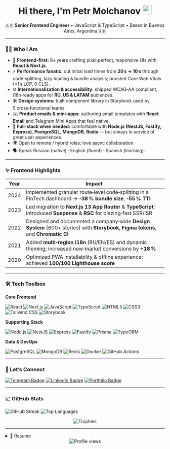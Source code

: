<!-- Profile README for kurkul608 -->

<h1 align="center">Hi there, I'm <strong>Petr Molchanov</strong> <img src="https://raw.githubusercontent.com/kurkul608/kurkul608/main/assets/wave.gif" width="28"/></h1>
<p align="center">
  🇦🇷 <strong>Senior Frontend Engineer</strong> • JavaScript & TypeScript • Based in Buenos Aires, Argentina 🇦🇷
</p>

---

### 👨‍💻 Who I Am

* 🎨 **Frontend‑first:** 8+ years crafting pixel‑perfect, responsive UIs with **React & Next.js**.
* ⚡ **Performance fanatic:** cut initial load times from **20 s → 10 s** through code‑splitting, lazy loading & bundle analysis; boosted Core Web Vitals (<1 s LCP, 0 CLS).
* 🌐 **Internationalization & accessibility:** shipped WCAG‑AA compliant, i18n‑ready apps for **RU, US & LATAM** audiences.
* 🛠 **Design systems:** built component library in Storybook used by 5 cross‑functional teams.
* ✉️ **Product emails & mini‑apps:** authoring email templates with **React Email** and Telegram Mini Apps that feel native.
* 🧩 **Full‑stack when needed:** comfortable with **Node.js (NestJS, Fastify, Express)**, **PostgreSQL**, **MongoDB**, **Redis** — but always in service of great user experiences.
* 🌍 Open to remote / hybrid roles; love async collaboration.
* 🗣 Speak Russian (native) · English (fluent) · Spanish (learning).

---

### ✨ Frontend Highlights

| Year | Impact                                                                                                                             |
| ---- | ---------------------------------------------------------------------------------------------------------------------------------- |
| 2024 | Implemented granular route‑level code‑splitting in a FinTech dashboard → **‑38 % bundle size**, **‑55 % TTI**                      |
| 2023 | Led migration to **Next.js 13 App Router** & **TypeScript**; introduced **Suspense** & **RSC** for blazing‑fast SSR/ISR            |
| 2022 | Designed and documented a company‑wide **Design System** (600+ stories) with **Storybook**, **Figma tokens**, and **Chromatic CI** |
| 2021 | Added **multi‑region i18n** (RU/EN/ES) and dynamic theming; increased new‑market conversions by **+18 %**                          |
| 2020 | Optimized PWA installability & offline experience; achieved **100/100 Lighthouse score**                                           |

---

### 🛠 Tech Toolbox

**Core Frontend**

![React](https://img.shields.io/badge/React-20232A?style=flat\&logo=react\&logoColor=61DAFB) ![Next.js](https://img.shields.io/badge/Next.js-000?style=flat\&logo=nextdotjs\&logoColor=white) ![JavaScript](https://img.shields.io/badge/JavaScript-F7DF1E?style=flat\&logo=javascript\&logoColor=black) ![TypeScript](https://img.shields.io/badge/TypeScript-3178C6?style=flat\&logo=typescript\&logoColor=white) ![HTML5](https://img.shields.io/badge/HTML5-E34F26?style=flat\&logo=html5\&logoColor=white) ![CSS3](https://img.shields.io/badge/CSS3-1572B6?style=flat\&logo=css3\&logoColor=white) ![Tailwind CSS](https://img.shields.io/badge/Tailwind-38B2AC?style=flat\&logo=tailwindcss\&logoColor=white) ![Storybook](https://img.shields.io/badge/Storybook-FF4785?style=flat\&logo=storybook\&logoColor=white)

**Supporting Stack**

![Node.js](https://img.shields.io/badge/Node.js-339933?style=flat\&logo=node.js\&logoColor=white) ![NestJS](https://img.shields.io/badge/NestJS-E0234E?style=flat\&logo=nestjs\&logoColor=white) ![Express](https://img.shields.io/badge/Express-000?style=flat\&logo=express\&logoColor=white) ![Fastify](https://img.shields.io/badge/Fastify-000?style=flat\&logo=fastify\&logoColor=white) ![Prisma](https://img.shields.io/badge/Prisma-3982CE?style=flat\&logo=prisma\&logoColor=white) ![TypeORM](https://img.shields.io/badge/TypeORM-FF2D20?style=flat\&logo=typeorm\&logoColor=white)

**Data & DevOps**

![PostgreSQL](https://img.shields.io/badge/PostgreSQL-4169E1?style=flat\&logo=postgresql\&logoColor=white) ![MongoDB](https://img.shields.io/badge/MongoDB-47A248?style=flat\&logo=mongodb\&logoColor=white) ![Redis](https://img.shields.io/badge/Redis-DC382D?style=flat\&logo=redis\&logoColor=white) ![Docker](https://img.shields.io/badge/Docker-2496ED?style=flat\&logo=docker\&logoColor=white) ![GitHub Actions](https://img.shields.io/badge/GitHub_Actions-2088FF?style=flat\&logo=githubactions\&logoColor=white)

---

### 🔗 Let’s Connect

<p>
  <a href="https://t.me/kurkul608"><img alt="Telegram Badge" src="https://img.shields.io/badge/Telegram-2CA5E0?style=for-the-badge&logo=telegram&logoColor=white"/></a>
  <a href="https://www.linkedin.com/in/petr-molchanov-b9b649202/"><img alt="LinkedIn Badge" src="https://img.shields.io/badge/LinkedIn-0A66C2?style=for-the-badge&logo=linkedin&logoColor=white"/></a>
  <a href="https://github.com/kurkul608"><img alt="Portfolio Badge" src="https://img.shields.io/badge/Portfolio-000?style=for-the-badge&logo=vercel&logoColor=white"/></a>
</p>

---

### 📈 GitHub Stats

<p align="center">

[//]: # (  <img src="https://github-readme-stats.vercel.app/api?username=kurkul608&show_icons=true&hide=issues&theme=default" alt="GitHub Stats"/>)
  <img src="https://github-readme-streak-stats.herokuapp.com/?user=kurkul608&theme=default" alt="GitHub Streak"/>
  <img src="https://github-readme-stats.vercel.app/api/top-langs/?username=kurkul608&layout=compact&langs_count=8" alt="Top Languages"/>
</p>

<p align="center">
  <!-- GitHub Profile Trophy -->
  <img src="https://github-profile-trophy.vercel.app/?username=kurkul608&theme=flat&no-frame=true&row=1&column=6" alt="Trophies"/>
</p>

---

<details>
<summary>📃 Resume</summary>

*Updated version coming soon — DM me on Telegram to request a copy.*

</details>

<div align="center">
  <img src="https://komarev.com/ghpvc/?username=kurkul608&style=flat&color=brightgreen" alt="Profile views"/>
</div>
